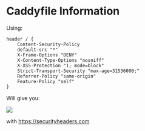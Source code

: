 # Caddyfile Information

Using:

```Caddyfile
header / {
    Content-Security-Policy 
    default-src "*"
    X-Frame-Options "DENY"
    X-Content-Type-Options "nosniff"
    X-XSS-Protection "1; mode=block"
    Strict-Transport-Security "max-age=31536000;"
    Referrer-Policy "same-origin"
    Feature-Policy "self"
}
```

Will give you:

![](https://i.imgur.com/x8zwKLp.png)

with https://securityheaders.com
